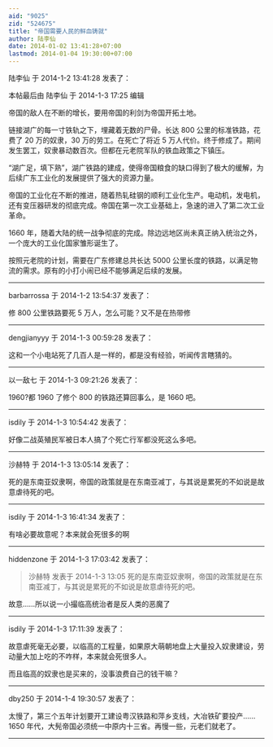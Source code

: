 ```yaml
---
aid: "9025"
zid: "524675"
title: "帝国需要人民的鲜血铸就"
author: 陆李仙
date: 2014-01-02 13:41:28+07:00
lastmod: 2014-01-04 19:30:00+07:00
---
```


陆李仙 于 2014-1-2 13:41:28 发表了：

本帖最后由 陆李仙 于 2014-1-3 17:25 编辑

帝国的敌人在不断的增长，要用帝国的利剑为帝国开拓土地。

链接湖广的每一寸铁轨之下，埋藏着无数的尸骨。长达 800 公里的标准铁路，花费了 20 万的奴隶，30 万的劳工。在死亡了将近 5 万人代价。终于修成了。期间发生罢工，奴隶暴动数百次。但都在元老院军队的铁血政策之下镇压。

“湖广足，填下熟”，湖广铁路的建成，使得帝国粮食的缺口得到了极大的缓解，为后续广东工业化的发展提供了强大的资源力量。

帝国的工业化在不断的推进，随着热轧硅钢的顺利工业化生产。电动机，发电机，还有变压器研发的彻底完成。帝国在第一次工业基础上，急速的进入了第二次工业革命。

1660 年，随着大陆的统一战争彻底的完成。除边远地区尚未真正纳入统治之外，一个庞大的工业化国家雏形诞生了。

按照元老院的计划，需要在广东修建总共长达 5000 公里长度的铁路，以满足物流的需求。原有的小打小闹已经不能够满足后续的发展。

---

barbarrossa 于 2014-1-2 13:54:37 发表了：

修 800 公里铁路要死 5 万人，怎么可能？又不是在热带修

---

dengjianyyy 于 2014-1-3 00:59:28 发表了：

这和一个小电站死了几百人是一样的，都是没有经验，听闻传言瞎猜的。

---

以一敌七 于 2014-1-3 09:21:26 发表了：

1960?都 1960 了修个 800 的铁路还算回事么，是 1660 吧。

---

isdily 于 2014-1-3 10:54:42 发表了：

好像二战英殖民军被日本人搞了个死亡行军都没死这么多吧。

---

沙赫特 于 2014-1-3 13:05:14 发表了：

死的是东南亚奴隶啊，帝国的政策就是在东南亚减丁，与其说是累死的不如说是故意虐待死的吧。

---

isdily 于 2014-1-3 16:41:34 发表了：

有啥必要故意呢？本来就会死很多的啊

---

hiddenzone 于 2014-1-3 17:03:42 发表了：

> 沙赫特 发表于 2014-1-3 13:05 死的是东南亚奴隶啊，帝国的政策就是在东南亚减丁，与其说是累死的不如说是故意虐待死的吧。

故意……所以说一小撮临高统治者是反人类的恶魔了

---

isdily 于 2014-1-3 17:11:39 发表了：

故意虐死毫无必要，以临高的工程量，如果原大萌朝地盘上大量投入奴隶建设，劳动量大加上吃的不咋样，本来就会死很多人。

而且临高的奴隶也是买来的，没事浪费自己的钱干嘛？

---

dby250 于 2014-1-4 19:30:57 发表了：

太慢了，第三个五年计划要开工建设粤汉铁路和萍乡支线，大冶铁矿要投产……1650 年代，大髡帝国必须统一中原内十三省。再慢一些，元老们就老了。

---
